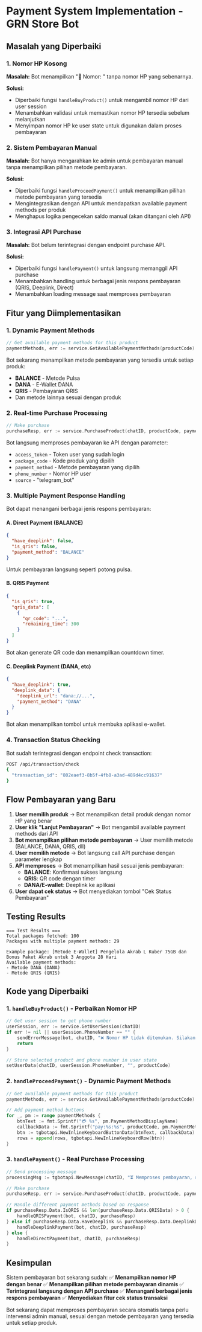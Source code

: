 # Payment System Implementation - GRN Store Bot

## Masalah yang Diperbaiki

### 1. **Nomor HP Kosong**
**Masalah:** Bot menampilkan "📱 Nomor: " tanpa nomor HP yang sebenarnya.

**Solusi:** 
- Diperbaiki fungsi `handleBuyProduct()` untuk mengambil nomor HP dari user session
- Menambahkan validasi untuk memastikan nomor HP tersedia sebelum melanjutkan
- Menyimpan nomor HP ke user state untuk digunakan dalam proses pembayaran

### 2. **Sistem Pembayaran Manual**
**Masalah:** Bot hanya mengarahkan ke admin untuk pembayaran manual tanpa menampilkan pilihan metode pembayaran.

**Solusi:**
- Diperbaiki fungsi `handleProceedPayment()` untuk menampilkan pilihan metode pembayaran yang tersedia
- Mengintegrasikan dengan API untuk mendapatkan available payment methods per produk
- Menghapus logika pengecekan saldo manual (akan ditangani oleh API)

### 3. **Integrasi API Purchase**
**Masalah:** Bot belum terintegrasi dengan endpoint purchase API.

**Solusi:**
- Diperbaiki fungsi `handlePayment()` untuk langsung memanggil API purchase
- Menambahkan handling untuk berbagai jenis respons pembayaran (QRIS, Deeplink, Direct)
- Menambahkan loading message saat memproses pembayaran

## Fitur yang Diimplementasikan

### 1. **Dynamic Payment Methods**
```go
// Get available payment methods for this product
paymentMethods, err := service.GetAvailablePaymentMethods(productCode)
```

Bot sekarang menampilkan metode pembayaran yang tersedia untuk setiap produk:
- **BALANCE** - Metode Pulsa
- **DANA** - E-Wallet DANA  
- **QRIS** - Pembayaran QRIS
- Dan metode lainnya sesuai dengan produk

### 2. **Real-time Purchase Processing**
```go
// Make purchase
purchaseResp, err := service.PurchaseProduct(chatID, productCode, paymentMethod)
```

Bot langsung memproses pembayaran ke API dengan parameter:
- `access_token` - Token user yang sudah login
- `package_code` - Kode produk yang dipilih
- `payment_method` - Metode pembayaran yang dipilih
- `phone_number` - Nomor HP user
- `source` - "telegram_bot"

### 3. **Multiple Payment Response Handling**

Bot dapat menangani berbagai jenis respons pembayaran:

#### A. **Direct Payment (BALANCE)**
```json
{
  "have_deeplink": false,
  "is_qris": false,
  "payment_method": "BALANCE"
}
```
Untuk pembayaran langsung seperti potong pulsa.

#### B. **QRIS Payment**
```json
{
  "is_qris": true,
  "qris_data": [
    {
      "qr_code": "...",
      "remaining_time": 300
    }
  ]
}
```
Bot akan generate QR code dan menampilkan countdown timer.

#### C. **Deeplink Payment (DANA, etc)**
```json
{
  "have_deeplink": true,
  "deeplink_data": {
    "deeplink_url": "dana://...",
    "payment_method": "DANA"
  }
}
```
Bot akan menampilkan tombol untuk membuka aplikasi e-wallet.

### 4. **Transaction Status Checking**
Bot sudah terintegrasi dengan endpoint check transaction:
```bash
POST /api/transaction/check
{
  "transaction_id": "802eaef3-8b5f-4fb8-a3ad-489d4cc91637"
}
```

## Flow Pembayaran yang Baru

1. **User memilih produk** → Bot menampilkan detail produk dengan nomor HP yang benar
2. **User klik "Lanjut Pembayaran"** → Bot mengambil available payment methods dari API
3. **Bot menampilkan pilihan metode pembayaran** → User memilih metode (BALANCE, DANA, QRIS, dll)
4. **User memilih metode** → Bot langsung call API purchase dengan parameter lengkap
5. **API memproses** → Bot menampilkan hasil sesuai jenis pembayaran:
   - **BALANCE**: Konfirmasi sukses langsung
   - **QRIS**: QR code dengan timer
   - **DANA/E-wallet**: Deeplink ke aplikasi
6. **User dapat cek status** → Bot menyediakan tombol "Cek Status Pembayaran"

## Testing Results

```
=== Test Results ===
Total packages fetched: 100
Packages with multiple payment methods: 29

Example package: [Metode E-Wallet] Pengelola Akrab L Kuber 75GB dan Bonus Paket Akrab untuk 3 Anggota 28 Hari
Available payment methods:
- Metode DANA (DANA)
- Metode QRIS (QRIS)
```

## Kode yang Diperbaiki

### 1. `handleBuyProduct()` - Perbaikan Nomor HP
```go
// Get user session to get phone number
userSession, err := service.GetUserSession(chatID)
if err != nil || userSession.PhoneNumber == "" {
    sendErrorMessage(bot, chatID, "❌ Nomor HP tidak ditemukan. Silakan login ulang.")
    return
}

// Store selected product and phone number in user state
setUserData(chatID, userSession.PhoneNumber, "", productCode)
```

### 2. `handleProceedPayment()` - Dynamic Payment Methods
```go
// Get available payment methods for this product
paymentMethods, err := service.GetAvailablePaymentMethods(productCode)

// Add payment method buttons
for _, pm := range paymentMethods {
    btnText := fmt.Sprintf("💳 %s", pm.PaymentMethodDisplayName)
    callbackData := fmt.Sprintf("pay:%s:%s", productCode, pm.PaymentMethod)
    btn := tgbotapi.NewInlineKeyboardButtonData(btnText, callbackData)
    rows = append(rows, tgbotapi.NewInlineKeyboardRow(btn))
}
```

### 3. `handlePayment()` - Real Purchase Processing
```go
// Send processing message
processingMsg := tgbotapi.NewMessage(chatID, "⏳ Memproses pembayaran, mohon tunggu...")

// Make purchase
purchaseResp, err := service.PurchaseProduct(chatID, productCode, paymentMethod)

// Handle different payment methods based on response
if purchaseResp.Data.IsQRIS && len(purchaseResp.Data.QRISData) > 0 {
    handleQRISPayment(bot, chatID, purchaseResp)
} else if purchaseResp.Data.HaveDeeplink && purchaseResp.Data.DeeplinkData.DeeplinkURL != "" {
    handleDeeplinkPayment(bot, chatID, purchaseResp)
} else {
    handleDirectPayment(bot, chatID, purchaseResp)
}
```

## Kesimpulan

Sistem pembayaran bot sekarang sudah:
✅ **Menampilkan nomor HP dengan benar**
✅ **Menampilkan pilihan metode pembayaran dinamis**
✅ **Terintegrasi langsung dengan API purchase**
✅ **Menangani berbagai jenis respons pembayaran**
✅ **Menyediakan fitur cek status transaksi**

Bot sekarang dapat memproses pembayaran secara otomatis tanpa perlu intervensi admin manual, sesuai dengan metode pembayaran yang tersedia untuk setiap produk.